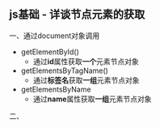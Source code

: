 ## js基础 - 详谈节点元素的获取

一、通过document对象调用

- getElementById()
  - 通过**id**属性获取**一个**元素节点对象
- getElementsByTagName()
  - 通过**标签名**获取**一组**元素节点对象
- getElementsByName
  - 通过**name**属性获取**一组**元素节点对象

二、